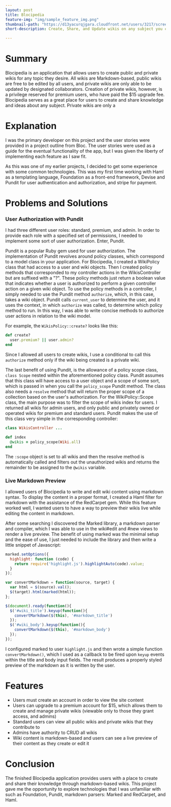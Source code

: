 ```yaml
---
layout: post
title: Blocipedia
feature-img: "img/sample_feature_img.png"
thumbnail-path: "https://d13yacurqjgara.cloudfront.net/users/3217/screenshots/2030966/blocjams_1x.png"
short-description: Create, Share, and Update wikis on any subject you choose.

---
```

# Summary

Blocipedia is an application that allows users to create public and private wikis for any topic they desire. All wikis are Markdown-based, public wikis are free to be edited by all users, and private wikis are only able to be updated by designated collaborators. Creation of private wikis, however, is a privilege reserved for premium users, who have paid the $15 upgrade fee. Blocipedia serves as a great place for users to create and share knowledge and ideas about any subject. Private wikis are only a

# Explanation

I was the primary developer on this project and the user stories were provided in a project outline from Bloc. The user stories were used as a guide for the eventual functionality of the app, but I was given the liberty of implementing each feature as I saw fit.

As this was one of my earlier projects, I decided to get some experience with some common technologies. This was my first time working with Haml as a templating language, Foundation as a front-end framework, Devise and Pundit for user authentication and authorization, and stripe for payment.

# Problems and Solutions

### User Authorization with Pundit

I had three different user roles: standard, premium, and admin. In order to provide each role with a specified set of permissions, I needed to implement some sort of user authorization.  Enter, Pundit.

Pundit is a popular Ruby gem used for user authorization. The implementation of Pundit revolves around policy classes, which correspond to a model class in your application.  For Blocipedia, I created a WikiPolicy class that had access to a user and wiki objects. Then I created policy methods that corresponded to my controller actions in the WikisController but are suffixed with a "?". These policy methods just return a boolean value that indicates whether a user is authorized to perform a given controller action on a given wiki object. To use the policy methods in a controller, I simply needed to use the Pundit method `authorize`, which, in this case, takes a wiki object. Pundit calls `current_user` to determine the user, and it uses the context, in which `authorize` was called, to determine which policy method to run. In this way, I was able to write concise methods to authorize user actions in relation to the wiki model.

For example, the `WikisPolicy::create?` looks like this:

```ruby
def create?
  user.premium? || user.admin?
end
```

Since I allowed all users to create wikis, I use a conditional to call this `authorize` method only if the wiki being created is a private wiki.

The last benefit of using Pundit, is the allowance of a policy scope class, `class Scope` nested within the aforementioned policy class. Pundit assumes that this class will have access to a user object and a scope of some sort, which is passed in when you call the `policy_scope` Pundit method. The class also needs a `resolve` method that will return the proper scope of a collection based on the user's authorization. For the WikiPolicy::Scope class, the main purpose was to filter the scope of wikis index for users. I returned all wikis for admin users, and only public and privately owned or operated wikis for premium and standard users. Pundit makes the use of this class very simple in the corresponding controller:

```ruby
class WikisController ...

def index
  @wikis = policy_scope(Wiki.all)
end
```
The `:scope` object is set to all wikis and then the resolve method is automatically called and filters out the unauthorized wikis and returns the remainder to be assigned to the `@wikis` variable.

### Live Markdown Preview

I allowed users of Blocipedia to write and edit wiki content using markdown syntax. To display the content in a proper format, I created a Haml filter for markdown with the assistance of the RedCarpet gem. While this feature worked well, I wanted users to have a way to preview their wikis live while editing the content in markdown.

After some searching I discovered the Marked library, a markdown parser and compiler, which I was able to use in the wiki#edit and #new views to render a live preview. The benefit of using marked was the minimal setup and the ease of use, I just needed to include the library and then write a little snippet of Javascript:

```Javascript
marked.setOptions({
  highlight: function (code) {
    return require('highlight.js').highlightAuto(code).value;
  }
});

var convertMarkdown = function(source, target) {
  var html = $(source).val();
  $(target).html(marked(html));
};

$(document).ready(function(){
  $('#wiki_title').keyup(function(){
    convertMarkdown($(this), '#markdown_title')
  });
  $('#wiki_body').keyup(function(){
    convertMarkdown($(this), '#markdown_body')
  });
});
```

I configured marked to user `highlight.js` and then wrote a simple function `convertMarkdown()`, which I used as a callback to be fired upon `keyup` events within the title and body input fields. The result produces a properly styled preview of the markdown as it is written by the user.

# Features

* Users must create an account in order to view the site content
* Users can upgrade to a premium account for $15, which allows them to create and manage private wikis (viewable only to those they grant access, and admins)
* Standard users can view all public wikis and private wikis that they contribute to
* Admins have authority to CRUD all wikis
* Wiki content is markdown-based and users can see a live preview of their content as they create or edit it

# Conclusion

The finished Blocipedia application provides users with a place to create and share their knowledge through markdown-based wikis. This project gave me the opportunity to explore technologies that I was unfamiliar with such as Foundation, Pundit, markdown parsers: Marked and RedCarpet, and Haml.
